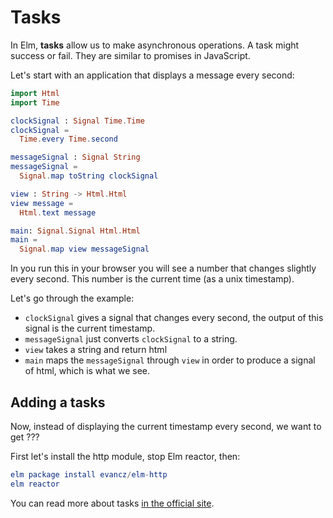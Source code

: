 # Tasks

In Elm, __tasks__ allow us to make asynchronous operations. A task might success or fail. They are similar to promises in JavaScript.


Let's start with an application that displays a message every second:

```elm
import Html
import Time

clockSignal : Signal Time.Time
clockSignal =
  Time.every Time.second

messageSignal : Signal String
messageSignal = 
  Signal.map toString clockSignal

view : String -> Html.Html
view message =
  Html.text message

main: Signal.Signal Html.Html
main =
  Signal.map view messageSignal
```

In you run this in your browser you will see a number that changes slightly every second. This number is the current time (as a unix timestamp).

Let's go through the example:

- `clockSignal` gives a signal that changes every second, the output of this signal is the current timestamp.
- `messageSignal` just converts `clockSignal` to a string.
- `view` takes a string and return html
- `main` maps the `messageSignal` through `view` in order to produce a signal of html, which is what we see.


## Adding a tasks

Now, instead of displaying the current timestamp every second, we want to get ???

First let's install the http module, stop Elm reactor, then:

```elm
elm package install evancz/elm-http
elm reactor
```


You can read more about tasks [in the official site](http://elm-lang.org/guide/reactivity).